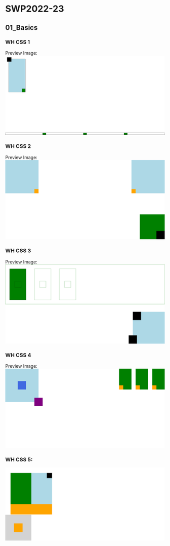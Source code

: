 # SWP2022-23
## 01_Basics
### WH CSS 1
Preview Image:
![preview](https://github.com/DichterDev/SWP2022-23/blob/3953d8a0c864fcaa1f70e92adebb7536b1740438/01_Basics/WH-CSS-1/preview.png)
### WH CSS 2
Preview Image:
![preview](https://github.com/DichterDev/SWP2022-23/blob/3953d8a0c864fcaa1f70e92adebb7536b1740438/01_Basics/WH-CSS-2/preview.png)
### WH CSS 3
Preview Image:
![preview](https://github.com/DichterDev/SWP2022-23/blob/3953d8a0c864fcaa1f70e92adebb7536b1740438/01_Basics/WH-CSS-3/preview.png)
### WH CSS 4
Preview Image:
![preview](https://github.com/DichterDev/SWP2022-23/blob/3953d8a0c864fcaa1f70e92adebb7536b1740438/01_Basics/WH-CSS-4/preview.png)
### WH CSS 5:
![preview](https://github.com/DichterDev/SWP2022-23/blob/093f4f7413ceb8fc83fa9e1ed640450fcd102865/01_Basics/WH-CSS-5/preview.png)
